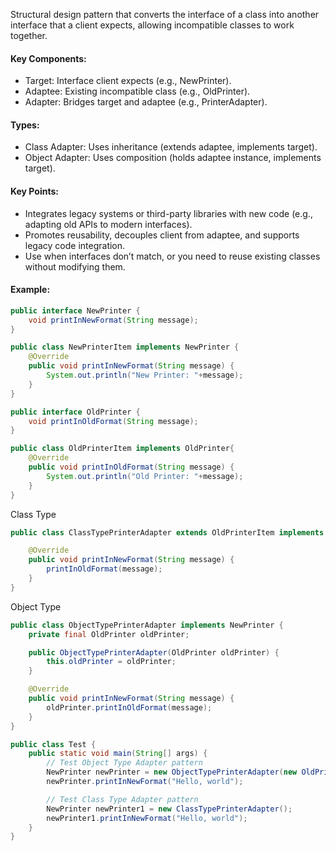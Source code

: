Structural design pattern that converts the interface of a class into another interface that a client expects, allowing incompatible classes to work together.

#### Key Components:
* Target: Interface client expects (e.g., NewPrinter).
* Adaptee: Existing incompatible class (e.g., OldPrinter).
* Adapter: Bridges target and adaptee (e.g., PrinterAdapter).

#### Types:
* Class Adapter: Uses inheritance (extends adaptee, implements target).
* Object Adapter: Uses composition (holds adaptee instance, implements target).

#### Key Points:
* Integrates legacy systems or third-party libraries with new code (e.g., adapting old APIs to modern interfaces).
* Promotes reusability, decouples client from adaptee, and supports legacy code integration.
* Use when interfaces don’t match, or you need to reuse existing classes without modifying them.

#### Example:

```java
public interface NewPrinter {
    void printInNewFormat(String message);
}
```

```java
public class NewPrinterItem implements NewPrinter {
    @Override
    public void printInNewFormat(String message) {
        System.out.println("New Printer: "+message);
    }
}
```

```java
public interface OldPrinter {
    void printInOldFormat(String message);
}
```

```java
public class OldPrinterItem implements OldPrinter{
    @Override
    public void printInOldFormat(String message) {
        System.out.println("Old Printer: "+message);
    }
}
```
Class Type
```java
public class ClassTypePrinterAdapter extends OldPrinterItem implements NewPrinter {

    @Override
    public void printInNewFormat(String message) {
        printInOldFormat(message);
    }
}
```
Object Type
```java
public class ObjectTypePrinterAdapter implements NewPrinter {
    private final OldPrinter oldPrinter;

    public ObjectTypePrinterAdapter(OldPrinter oldPrinter) {
        this.oldPrinter = oldPrinter;
    }

    @Override
    public void printInNewFormat(String message) {
        oldPrinter.printInOldFormat(message);
    }
}
```
```java
public class Test {
    public static void main(String[] args) {
        // Test Object Type Adapter pattern
        NewPrinter newPrinter = new ObjectTypePrinterAdapter(new OldPrinterItem());
        newPrinter.printInNewFormat("Hello, world");

        // Test Class Type Adapter pattern
        NewPrinter newPrinter1 = new ClassTypePrinterAdapter();
        newPrinter1.printInNewFormat("Hello, world");
    }
}
```